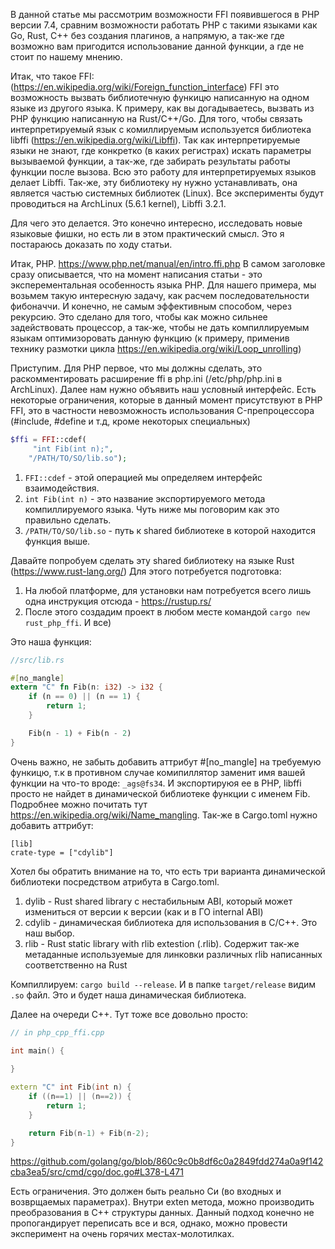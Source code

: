 В данной статье мы рассмотрим возможности FFI появившегося в PHP версии 7.4, сравним возможности работать PHP с такими языками как Go, Rust, C++ без создания плагинов, а напрямую, а так-же где возможно вам пригодится использование данной функции, а где не стоит по нашему мнению.

Итак, что такое FFI: (https://en.wikipedia.org/wiki/Foreign_function_interface)
FFI это возможность вызвать библиотечную функицю написанную на одном языке из другого языка. К примеру, как вы догадываетесь, вызвать из PHP функцию написанную на Rust/C++/Go. Для того, чтобы связать интерпретируемый язык с комиллируемым используется библиотека libffi (https://en.wikipedia.org/wiki/Libffi). Так как интерпретируемые языки не знают, где конкретко (в каких регистрах) искать параметры вызываемой функции, а так-же, где забирать результаты работы функции после вызова. Всю это работу для интерпретируемых языков делает Libffi. Так-же, эту библиотеку ну нужно устанавливать, она является частью системных библиотек (Linux).
Все эксперименты будут проводиться на ArchLinux (5.6.1 kernel), Libffi 3.2.1.

Для чего это делается. Это конечно интересно, исследовать новые языковые фишки, но есть ли в этом практический смысл. Это я постараюсь доказать по ходу статьи.

Итак, PHP.
https://www.php.net/manual/en/intro.ffi.php
В самом заголовке сразу описывается, что на момент написания статьи - это эксперементальная особенность языка PHP.
Для нашего примера, мы возьмем такую интересную задачу, как расчем последовательности фибоначчи. И конечно, не самым эффективным способом, через рекурсию. Это сделано для того, чтобы как можно сильнее задействовать процессор, а так-же, чтобы не дать компиллируемым языкам оптимизоровать данную функцию (к примеру, применив технику размотки цикла https://en.wikipedia.org/wiki/Loop_unrolling)

Приступим.
Для PHP первое, что мы должны сделать, это раскомментировать расширение ffi в php.ini (/etc/php/php.ini в ArchLinux).
Далее нам нужно объявить наш условный интерфейс. Есть некоторые ограничения, которые в данный момент присутствуют в PHP FFI, это в частности невозможность использования C-препроцессора (#include, #define и т.д, кроме некоторых специальных)
```php
$ffi = FFI::cdef(
     "int Fib(int n);",
    "/PATH/TO/SO/lib.so");
```

1. `FFI::cdef` - этой операцией мы определяем интерфейс взаимодействия.
2. `int Fib(int n)` - это название экспортируемого метода компиллируемого языка. Чуть ниже мы поговорим как это правильно сделать.
3. `/PATH/TO/SO/lib.so` - путь к shared библиотеке в которой находится функция выше.

Давайте попробуем сделать эту shared библиотеку на языке Rust (https://www.rust-lang.org/)
Для этого потребуется подготовка:
1. На любой платформе, для установки нам потребуется всего лишь одна инструкция отсюда - https://rustup.rs/
2. После этого создадим проект в любом месте командой `cargo new rust_php_ffi`. И все)

Это наша функция:
```rust
//src/lib.rs

#[no_mangle]
extern "C" fn Fib(n: i32) -> i32 {
    if (n == 0) || (n == 1) {
        return 1;
    }

    Fib(n - 1) + Fib(n - 2)
}
```

Очень важно, не забыть добавить аттрибут #[no_mangle] на требуемую функицю, т.к в противном случае комипиллятор заменит имя вашей функции на что-то вроде: `_аgs@fs34`. И экспортируюя ее в PHP, libffi просто не найдет в динамической библиотеке функции с именем Fib. Подробнее можно почитать тут  https://en.wikipedia.org/wiki/Name_mangling.
Так-же в Cargo.toml нужно добавить аттрибут:
```
[lib]
crate-type = ["cdylib"]
```
Хотел бы обратить внимание на то, что есть три варианта динамической библиотеки посредством атрибута в Cargo.toml.
1. dylib - Rust shared library с нестабильным ABI, который может измениться от версии к версии (как и в ГО internal ABI)
2. cdylib - динамическая библиотека для использования в C/C++. Это наш выбор.
3. rlib - Rust static library with rlib extestion (.rlib). Содержит так-же метаданные используемые для линковки различных rlib написанных соответственно на Rust

Компиллируем: `cargo build --release`. И в папке `target/release` видим `.so` файл. Это и будет наша динамическая библиотека.

Далее на очереди C++.
Тут тоже все довольно просто:
```cpp
// in php_cpp_ffi.cpp

int main() {
    
}

extern "C" int Fib(int n) {
    if ((n==1) || (n==2)) {
        return 1;
    }

    return Fib(n-1) + Fib(n-2);
}
```















https://github.com/golang/go/blob/860c9c0b8df6c0a2849fdd274a0a9f142cba3ea5/src/cmd/cgo/doc.go#L378-L471






Есть ограничения. Это должен быть реально Си (во входных и возврщаемых параметрах). Внутри exten метода, можно производить преобразования в C++ структуры данных.
Данный подход конечно не пропогандирует переписать все и вся, однако, можно провести эксперимент на очень горячих местах-молотилках.
